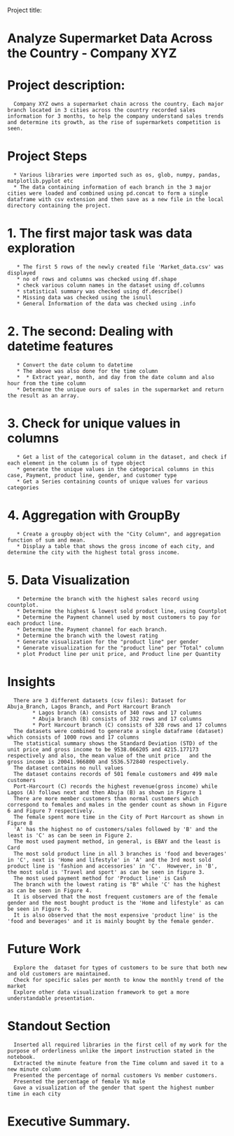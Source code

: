 Project title:
# Analyze Supermarket Data Across the Country - Company XYZ
# Project description:
      Company XYZ owns a supermarket chain across the country. Each major branch located in 3 cities across the country recorded sales information for 3 months, to help the company understand sales trends and determine its growth, as the rise of supermarkets competition is seen.
# Project Steps
      * Various libraries were imported such as os, glob, numpy, pandas, matplotlib.pyplot etc
      * The data containing information of each branch in the 3 major cities were loaded and combined using pd.concat to form a single dataframe with csv extension and then save as a new file in the local directory containing the project.
 # 1. The first major task was data exploration
       * The first 5 rows of the newly created file 'Market_data.csv' was displayed
       * no of rows and columns was checked using df.shape
       * check various column names in the dataset using df.columns 
       * statistical summary was checked using df.describe()
       * Missing data was checked using the isnull
       * General Information of the data was checked using .info
 # 2. The second: Dealing with datetime features
       * Convert the date column to datetime
       * The above was also done for the time column
       *  * Extract year, month, and day from the date column and also hour from the time column
       * Determine the unique ours of sales in the supermarket and return the result as an array.
 # 3. Check for unique values in columns
       * Get a list of the categorical column in the dataset, and check if each element in the column is of type object
       * generate the unique values in the categorical columns in this case, Payment, product line, gender, and customer type
       * Get a Series containing counts of unique values for various categories
 # 4.  Aggregation with GroupBy
       * Create a groupby object with the "City Column", and aggregation function of sum and mean.
       * Display a table that shows the gross income of each city, and determine the city with the highest total gross income.
 # 5. Data Visualization
       * Determine the branch with the highest sales record using countplot.
       * Determine the highest & lowest sold product line, using Countplot
       * Determine the Payment channel used by most customers to pay for each product line.
       * Determine the Payment channel for each branch.
       * Determine the branch with the lowest rating
       * Generate visualization for the "product line" per gender
       * Generate visualization for the "product line" per "Total" column
       * plot Product line per unit price, and Product line per Quantity
# Insights
      There are 3 different datasets (csv files): Dataset for Abuja_Branch, Lagos Branch, and Port Harcourt Branch
            * Lagos branch (A) consists of 340 rows and 17 columns
            * Abuja branch (B) consists of 332 rows and 17 columns
            * Port Harcourt branch (C) consists of 328 rows and 17 columns
      The datasets were combined to generate a single dataframe (dataset) which consists of 1000 rows and 17 columns
      The statistical summary shows the Standard Deviation (STD) of the unit price and gross income to be 9538.066205 and 4215.177173 respectively and also, the mean value of the unit price   and the gross income is 20041.966800 and 5536.572840 respectively.
      The dataset contains no null values
      The dataset contains records of 501 female customers and 499 male customers
      Port-Harcourt (C) records the highest revenue(gross income) while Lagos (A) follows next and then Abuja (B) as shown in Figure 1
      There are more member customers than normal customers which correspond to females and males in the gender count as shown in Figure 6 and Figure 7 respectively.
      The female spent more time in the City of Port Harcourt as shown in Figure 8
      'A' has the highest no of customers/sales followed by 'B' and the least is 'C' as can be seen in Figure 2.
      The most used payment method, in general, is EBAY and the least is Card
      The most sold product line in all 3 branches is 'food and beverages' in 'C', next is 'Home and lifestyle' in 'A' and the 3rd most sold product line is 'fashion and accessories' in 'C'.  However, in 'B', the most sold is 'Travel and sport' as can be seen in figure 3.
      The most used payment method for 'Product line' is Cash
      The branch with the lowest rating is "B" while 'C' has the highest as can be seen in Figure 4.
      It is observed that the most frequent customers are of the female gender and the most bought product is the 'Home and lifestyle' as can be seen in Figure 5.
      It is also observed that the most expensive 'product line' is the 'food and beverages' and it is mainly bought by the female gender.
# Future Work
      Explore the  dataset for types of customers to be sure that both new and old customers are maintained.
      Check for specific sales per month to know the monthly trend of the market
      Explore other data visualization framework to get a more understandable presentation.  

# Standout Section
      Inserted all required libraries in the first cell of my work for the purpose of orderliness unlike the import instruction stated in the notebook.
      Extracted the minute feature from the Time column and saved it to a new minute column
      Presented the percentage of normal customers Vs member customers.
      Presented the percentage of female Vs male
      Gave a visualization of the gender that spent the highest number time in each city


# Executive Summary.

